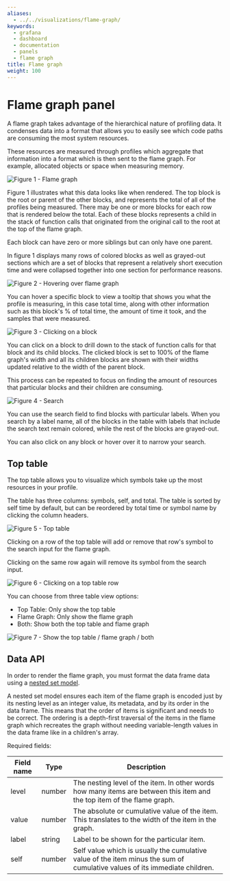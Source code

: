 ```yaml
---
aliases:
  - ../../visualizations/flame-graph/
keywords:
  - grafana
  - dashboard
  - documentation
  - panels
  - flame graph
title: Flame graph
weight: 100
---
```


# Flame graph panel

A flame graph takes advantage of the hierarchical nature of profiling data. It condenses data into a format that allows you to easily see which code paths are consuming the most system resources.

These resources are measured through profiles which aggregate that information into a format which is then sent to the flame graph. For example, allocated objects or space when measuring memory.

![Figure 1 - Flame graph](/static/img/docs/flame-graph-panel/flame-graph.png 'Figure 1 - Flame graph')

Figure 1 illustrates what this data looks like when rendered. The top block is the root or parent of the other blocks, and represents the total of all of the profiles being measured. There may be one or more blocks for each row that is rendered below the total. Each of these blocks represents a child in the stack of function calls that originated from the original call to the root at the top of the flame graph.

Each block can have zero or more siblings but can only have one parent.

In figure 1 displays many rows of colored blocks as well as grayed-out sections which are a set of blocks that represent a relatively short execution time and were collapsed together into one section for performance reasons.

![Figure 2 - Hovering over flame graph](/static/img/docs/flame-graph-panel/flame-graph-hovering.png 'Figure 2 - Hovering over flame graph')

You can hover a specific block to view a tooltip that shows you what the profile is measuring, in this case total time, along with other information such as this block's % of total time, the amount of time it took, and the samples that were measured.

![Figure 3 - Clicking on a block](/static/img/docs/flame-graph-panel/flame-graph-clicking.png 'Figure 3 - Clicking on a block')

You can click on a block to drill down to the stack of function calls for that block and its child blocks. The clicked block is set to 100% of the flame graph's width and all its children blocks are shown with their widths updated relative to the width of the parent block.

This process can be repeated to focus on finding the amount of resources that particular blocks and their children are consuming.

![Figure 4 - Search](/static/img/docs/flame-graph-panel/flame-graph-search.png 'Figure 4 - Search')

You can use the search field to find blocks with particular labels. When you search by a label name, all of the blocks in the table with labels that include the search text remain colored, while the rest of the blocks are grayed-out.

You can also click on any block or hover over it to narrow your search.

## Top table

The top table allows you to visualize which symbols take up the most resources in your profile.

The table has three columns: symbols, self, and total. The table is sorted by self time by default, but can be reordered by total time or symbol name by clicking the column headers.

![Figure 5 - Top table](/static/img/docs/flame-graph-panel/top-table.png 'Figure 5 - Top table')

Clicking on a row of the top table will add or remove that row's symbol to the search input for the flame graph.

Clicking on the same row again will remove its symbol from the search input.

![Figure 6 - Clicking on a top table row](/static/img/docs/flame-graph-panel/top-table-clicking.png 'Figure 6 - Clicking on a top table row')

You can choose from three table view options:

- Top Table: Only show the top table
- Flame Graph: Only show the flame graph
- Both: Show both the top table and flame graph

![Figure 7 - Show the top table / flame graph / both](/static/img/docs/flame-graph-panel/selected-view.png 'Figure 7 - Show the top table / flame graph / both')

## Data API

In order to render the flame graph, you must format the data frame data using a [nested set model](https://en.wikipedia.org/wiki/Nested_set_model).

A nested set model ensures each item of the flame graph is encoded just by its nesting level as an integer value, its metadata, and by its order in the data frame. This means that the order of items is significant and needs to be correct. The ordering is a depth-first traversal of the items in the flame graph which recreates the graph without needing variable-length values in the data frame like in a children's array.

Required fields:

| Field name | Type   | Description                                                                                                                |
| ---------- | ------ | -------------------------------------------------------------------------------------------------------------------------- |
| level      | number | The nesting level of the item. In other words how many items are between this item and the top item of the flame graph.    |
| value      | number | The absolute or cumulative value of the item. This translates to the width of the item in the graph.                       |
| label      | string | Label to be shown for the particular item.                                                                                 |
| self       | number | Self value which is usually the cumulative value of the item minus the sum of cumulative values of its immediate children. |
